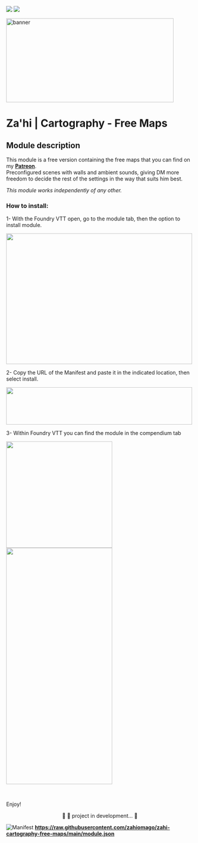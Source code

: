 <img src="https://img.shields.io/static/v1?label=Release&message=1.0.4&color=05CE78&style=flat&logo=Zahi"/>	<img src="https://img.shields.io/static/v1?label=Status&message=InDevelopment&color=7159c1&style=flat&logo=Zahi"/><br>

<p><img src="https://i.imgur.com/794OAjt.png" alt="banner" width="450" height="225" /></p>

# Za'hi | Cartography - Free Maps

## Module description
This module is a free version containing the free maps that you can find on my <a href="https://www.patreon.com/zahithemage" target="_blank"><strong>Patreon</strong></a>.<br>Preconfigured scenes with walls and ambient sounds, giving DM more freedom to decide the rest of the settings in the way that suits him best.

<i>This module works independently of any other.</i>

<h3>How to install:</h3>
<p>1- With the Foundry VTT open, go to the module tab, then the option to install module.</p>
<p><img src="blob:https://foundryvtt.com/a495d737-2e4f-4aea-8007-7f092d7bfaa0" alt="" width="500" height="350" /></p>
<p>2- Copy the URL of the Manifest and paste it in the indicated location, then select install.</p>
<p><img src="blob:https://foundryvtt.com/6117ef6a-9d53-4c81-bb7b-2df5c7b568e2" alt="" width="500" height="100" /></p>
<p>3- Within Foundry VTT you can find the module in the compendium tab</p>
<p><img src="blob:https://foundryvtt.com/c5629c90-4244-4851-a922-859e54a763e9" alt="" width="285" /><br /><img src="blob:https://foundryvtt.com/ae74ee1e-13ac-45a9-9d1e-71034c156b10" alt="" width="285" height="633" /></p>
<p>&nbsp;</p>
<p>Enjoy!</p>

<p align="center">
	🚧 🚀 project in development...  🚧
</p>

![Manifest](https://img.shields.io/badge/•-Manifest-orange) <strong>https://raw.githubusercontent.com/zahiomago/zahi-cartography-free-maps/main/module.json</strong>
